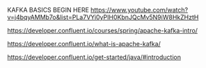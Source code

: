 KAFKA BASICS BEGIN HERE
https://www.youtube.com/watch?v=j4bqyAMMb7o&list=PLa7VYi0yPIH0KbnJQcMv5N9iW8HkZHztH

https://developer.confluent.io/courses/spring/apache-kafka-intro/

https://developer.confluent.io/what-is-apache-kafka/

https://developer.confluent.io/get-started/java/#introduction
